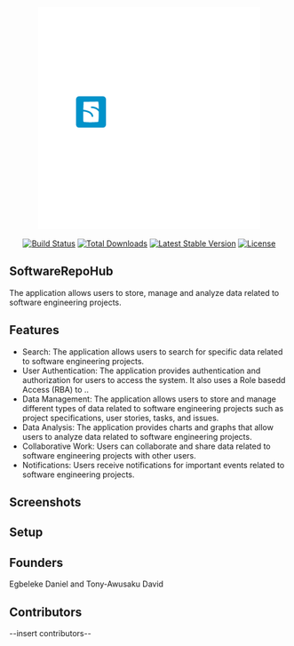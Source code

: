 <p align="center"><a href="https://laravel.com" target="_blank"><img src="/images/Logowhite.png" width="400" alt="Software RepoHub"></a></p>

<p align="center">
<a href="https://travis-ci.org/laravel/framework"><img src="https://travis-ci.org/laravel/framework.svg" alt="Build Status"></a>
<a href="https://packagist.org/packages/laravel/framework"><img src="https://img.shields.io/packagist/dt/laravel/framework" alt="Total Downloads"></a>
<a href="https://packagist.org/packages/laravel/framework"><img src="https://img.shields.io/packagist/v/laravel/framework" alt="Latest Stable Version"></a>
<a href="https://packagist.org/packages/laravel/framework"><img src="https://img.shields.io/packagist/l/laravel/framework" alt="License"></a>
</p>

## SoftwareRepoHub

The application allows users to store, manage and analyze data related to software engineering projects.

## Features

<ul>
<li>Search: The application allows users to search for specific data related to software engineering projects.</li>
<li>User Authentication: The application provides authentication and authorization for users to access the system. It also uses a Role basedd Access (RBA) to ..</li>
<li>Data Management: The application allows users to store and manage different types of data related to software engineering projects such as project specifications, user stories, tasks, and issues.</li>

<li>Data Analysis: The application provides charts and graphs that allow users to analyze data related to software engineering projects.</li>
<li>Collaborative Work: Users can collaborate and share data related to software engineering projects with other users.</li>
<li>Notifications: Users receive notifications for important events related to software engineering projects.</li>
</ul>

## Screenshots

## Setup

## Founders

Egbeleke Daniel and Tony-Awusaku David

## Contributors

--insert contributors--
